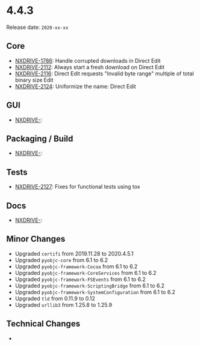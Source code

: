 # 4.4.3

Release date: `2020-xx-xx`

## Core

- [NXDRIVE-1786](https://jira.nuxeo.com/browse/NXDRIVE-1786): Handle corrupted downloads in Direct Edit
- [NXDRIVE-2112](https://jira.nuxeo.com/browse/NXDRIVE-2112): Always start a fresh download on Direct Edit
- [NXDRIVE-2116](https://jira.nuxeo.com/browse/NXDRIVE-2116): Direct Edit requests "Invalid byte range" multiple of total binary size Edit
- [NXDRIVE-2124](https://jira.nuxeo.com/browse/NXDRIVE-2124): Uniformize the name: Direct Edit

## GUI

- [NXDRIVE-](https://jira.nuxeo.com/browse/NXDRIVE-):

## Packaging / Build

- [NXDRIVE-](https://jira.nuxeo.com/browse/NXDRIVE-):

## Tests

- [NXDRIVE-2127](https://jira.nuxeo.com/browse/NXDRIVE-2127): Fixes for functional tests using tox

## Docs

- [NXDRIVE-](https://jira.nuxeo.com/browse/NXDRIVE-):

## Minor Changes

- Upgraded `certifi` from 2019.11.28 to 2020.4.5.1
- Upgraded `pyobjc-core` from 6.1 to 6.2
- Upgraded `pyobjc-framework-Cocoa` from 6.1 to 6.2
- Upgraded `pyobjc-framework-CoreServices` from 6.1 to 6.2
- Upgraded `pyobjc-framework-FSEvents` from 6.1 to 6.2
- Upgraded `pyobjc-framework-ScriptingBridge` from 6.1 to 6.2
- Upgraded `pyobjc-framework-SystemConfiguration` from 6.1 to 6.2
- Upgraded `tld` from 0.11.9 to 0.12
- Upgraded `urllib3` from 1.25.8 to 1.25.9

## Technical Changes

-
